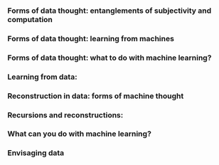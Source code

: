 ### Forms of data thought: entanglements of subjectivity and computation
### Forms of data thought: learning from machines
### Forms of data thought: what to do with machine learning?
### Learning from data: 
### Reconstruction in data: forms of machine thought
### Recursions and reconstructions: 
### What can you do with machine learning?
### Envisaging data